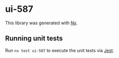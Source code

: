 # ui-587

This library was generated with [Nx](https://nx.dev).

## Running unit tests

Run `nx test ui-587` to execute the unit tests via [Jest](https://jestjs.io).
